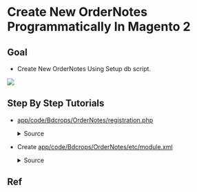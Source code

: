 #  Create New OrderNotes Programmatically In Magento 2


## Goal
- Create New OrderNotes Using Setup db script.

![](docs/attributeSet.png)


## Step By Step Tutorials

- [app/code/Bdcrops/OrderNotes/registration.php](registration.php)

    <details><summary>Source</summary>

      ```
      <?php
          \Magento\Framework\Component\ComponentRegistrar::register(
              \Magento\Framework\Component\ComponentRegistrar::MODULE,
              'Bdcrops_OrderNotes',
              __DIR__
          );
      ```
    </details>


- Create [app/code/Bdcrops/OrderNotes/etc/module.xml](etc/module.xml)

  <details><summary>Source</summary>

      ```
      <?xml version="1.0"?>
      <config xmlns:xsi="http://www.w3.org/2001/XMLSchema-instance" xsi:noNamespaceSchemaLocation="urn:magento:framework:Module/etc/module.xsd">
      <module name="Bdcrops_OrderNotes" setup_version="1.0.0"/>
      </config>

      ```
  </details>



## Ref 

